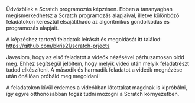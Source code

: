 Üdvözöllek a Scratch programozás képzésen. Ebben a tananyagban megismerkedhetsz a Scratch programozás alapjaival, illetve különböző feladatokon keresztül elsajátíthado az algoritmikus gondolkodás és programozás alapjait.<br>

A képzéshez tartozó feladatok leírását és megoldását itt találod: 
https://github.com/bkris21/scratch-prjects

Javaslom, hogy az első feladatot a videók nézésével párhuzamosan oldd meg. Ehhez segítségül jelöltem, hogy melyik videó után melyik feladatrészt tudod elkészíteni. A második és harmadik feladatot a videók megnézése után önállóan próbáld meg megoldani!

A feladatokon kívül érdemes a videókban látottakat magdnak is kipróbálni, így egyre otthonosabban fogsz tudni mozogni a Scratch környezetben. 

